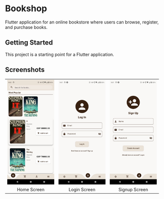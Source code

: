 # Bookshop

Flutter application for an online bookstore where users can browse, register, and purchase books.

## Getting Started

This project is a starting point for a Flutter application.

## Screenshots

<table>
  <tr>
    <td><img src="screenshots/home.png" width="250" /></td>
    <td><img src="screenshots/login.png" width="250" /></td>
    <td><img src="screenshots/signup.png" width="250" /></td>
  </tr>
  <tr>
    <td align="center">Home Screen</td>
    <td align="center">Login Screen</td>
    <td align="center">Signup Screen</td>
  </tr>
</table>